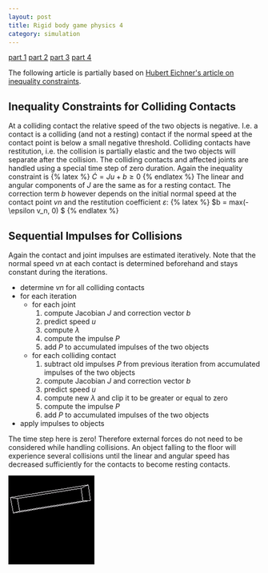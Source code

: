 ```yaml
---
layout: post
title: Rigid body game physics 4
category: simulation
---
```


<a href="/simulation/2019/10/24/rigid-body-game-physics/">part 1</a>
<a href="/simulation/2019/11/13/rigid-body-game-physics-2/">part 2</a>
<a href="/simulation/2019/11/25/rigid-body-game-physics-3/">part 3</a>
<a href="/simulation/2019/11/29/rigid-body-game-physics-4/">part 4</a>

The following article is partially based on [Hubert Eichner's article on inequality constraints][1].

## Inequality Constraints for Colliding Contacts
At a colliding contact the relative speed of the two objects is negative.
I.e. a contact is a colliding (and not a resting) contact if the normal speed at the contact point is below a small negative threshold.
Colliding contacts have restitution, i.e. the collision is partially elastic and the two objects will separate after the collision.
The colliding contacts and affected joints are handled using a special time step of zero duration.
Again the inequality constraint is
{% latex %}
$\dot{C}=Ju+b\ge 0$
{% endlatex %}
The linear and angular components of *J* are the same as for a resting contact.
The correction term *b* however depends on the initial normal speed at the contact point *vn* and the restitution coefficient *ε*:
{% latex %}
$b = max(-\epsilon v_n, 0) $
{% endlatex %}

## Sequential Impulses for Collisions
Again the contact and joint impulses are estimated iteratively.
Note that the normal speed *vn* at each contact is determined beforehand and stays constant during the iterations.

* determine *vn* for all colliding contacts
* for each iteration
    * for each joint
        1. compute Jacobian *J* and correction vector *b*
        1. predict speed *u*
        1. compute *λ*
        1. compute the impulse *P*
        1. add *P* to accumulated impulses of the two objects
    * for each colliding contact
        1. subtract old impulses *P* from previous iteration from accumulated impulses of the two objects
        1. compute Jacobian *J* and correction vector *b*
        1. predict speed *u*
        1. compute new *λ* and clip it to be greater or equal to zero
        1. compute the impulse *P*
        1. add *P* to accumulated impulses of the two objects
* apply impulses to objects

The time step here is zero!
Therefore external forces do not need to be considered while handling collisions.
An object falling to the floor will experience several collisions until the linear and angular speed has decreased sufficiently for the contacts to become resting contacts.

![Collision](/pics/collision.gif)

[1]: http://myselph.de/gamePhysics/inequalityConstraints.html
